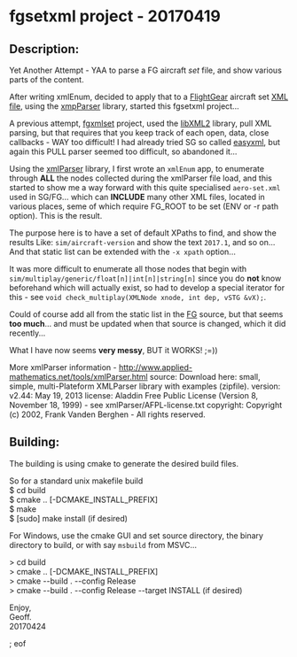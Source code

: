 # fgsetxml project -   20170419

## Description:

Yet Another Attempt - YAA to parse a FG aircraft *set* file, and show various parts  of the content.

After writing xmlEnum, decided to apply that to a [FlightGear][1] aircraft set [XML file][2], using the [xmpParser][3] library, started this fgsetxml project...

A previous attempt, [fgxmlset][4] project, used the [libXML2][5] library, pull XML parsing, but that requires that you keep track of each open, data, close callbacks - WAY too difficult! I had already tried SG so called [easyxml][6], but again this PULL parser seemed too difficult, so abandoned it...

Using the [xmlParser][3] library, I first wrote an `xmlEnum` app, to enumerate through **ALL** the nodes collected during the xmlParser file load, and this started to show me a way forward with this quite  specialised `aero-set.xml` used in SG/FG... which can **INCLUDE** many other XML files, located in various places, seme of which require FG_ROOT to be set (ENV or -r path option). This is the result.

The purpose here is to have a set of default XPaths to find, and show the results Like: `sim/aircraft-version` and show the text `2017.1`, and so on... And that static list can be extended with the `-x xpath` option...

It was more difficult to enumerate all those nodes that begin with `sim/multiplay/generic/float[n]|int[n]|string[n]` since you do **not** know beforehand which will actually exist, so had to develop a special iterator for this - see `void check_multiplay(XMLNode xnode, int dep, vSTG &vX);`.

Could of course add all from the static list in the [FG][7] source, but that seems **too much**... and must be  updated when that source is changed, which it did recently...

What I have now seems **very messy**, BUT it WORKS! ;=))

More xmlParser information - http://www.applied-mathematics.net/tools/xmlParser.html
        source: Download here: small, simple, multi-Plateform XMLParser library with examples (zipfile).
        version: v2.44: May 19, 2013
        license: Aladdin Free Public License (Version 8, November 18, 1999) - see xmlParser/AFPL-license.txt
        copyright: Copyright (c) 2002, Frank Vanden Berghen - All rights reserved.


   [1]: http://www.flightgear.org/
   [2]: http://wiki.flightgear.org/Aircraft-set.xml
   [3]: https://www.applied-mathematics.net/tools/xmlparser_doc/html/index.html
   [4]: https://github.com/geoffmcl/fgxmlset
   [5]: http://www.xmlsoft.org/
   [6]: https://sourceforge.net/p/flightgear/simgear/ci/next/tree/simgear/xml/easyxml.cxx
   [7]: https://sourceforge.net/p/flightgear/flightgear/ci/next/tree/src/MultiPlayer/multiplaymgr.cxx#l128

## Building:

The building is using cmake to generate the desired build files.

So for a standard unix makefile build  
$ cd build  
$ cmake .. [-DCMAKE_INSTALL_PREFIX]  
$ make  
$ [sudo] make install (if desired)  

For Windows, use the cmake GUI and set source directory, the binary directory to build, or with say `msbuild` from MSVC...

&gt; cd build  
&gt; cmake .. [-DCMAKE_INSTALL_PREFIX]  
&gt; cmake --build . --config Release  
&gt; cmake --build . --config Release --target INSTALL (if desired)  

Enjoy,  
Geoff.  
20170424


; eof
